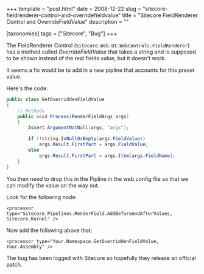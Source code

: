 +++
template = "post.html"
date = 2008-12-22
slug = "sitecore-fieldrenderer-control-and-overridefieldvalue"
title = "Sitecore FieldRenderer Control and OverrideFieldValue"
description = ""

[taxonomies]
tags = ["Sitecore", "Bug"]
+++

The FieldRenderer Control (`Sitecore.Web.UI.WebControls.FieldRenderer`) has a method called *OverrideFieldValue* that takes a string and is supposed to be shown instead of the real fields value, but it doesn't work.

<!-- more -->

It seems a fix would be to add in a new pipline that accounts for this preset value.

Here's the code:

```c#
public class GetOverriddenFieldValue  
{  
    // Methods  
    public void Process(RenderFieldArgs args)  
    {  
        Assert.ArgumentNotNull(args, "args");  

        if (!string.IsNullOrEmpty(args.FieldValue))  
            args.Result.FirstPart = args.FieldValue;  
        else  
            args.Result.FirstPart = args.Item[args.FieldName];  
    }  
}
```

You then need to drop this in the Pipline in the web.config file so that we can modify the value on the way out.

Look for the following node:

`<processor type="Sitecore.Pipelines.RenderField.AddBeforeAndAfterValues, Sitecore.Kernel" />`

Now add the following above that:

`<processor type="Your.Namespace.GetOverriddenFieldValue, Your.Assembly" />`

The bug has been logged with Sitecore so hopefully they release an official patch.